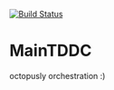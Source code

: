 [![Build Status](https://travis-ci.org/jbjouvin/mainTDDC.svg?branch=master)](https://travis-ci.org/jbjouvin/mainTDDC)

# MainTDDC

octopusly orchestration :)